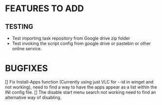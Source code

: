 # FEATURES TO ADD

## TESTING
- Test importing task repository from Google drive zip folder
- Test invoking the script config from google drive or pastebin or other online service.

# BUGFIXES
[] Fix Install-Apps function (Currently using just VLC for --id in winget and not working), need to find a way to have the apps appear as a list within the INI config file.
[] The disable start menu search not working need to find an alternative way of disabling.

